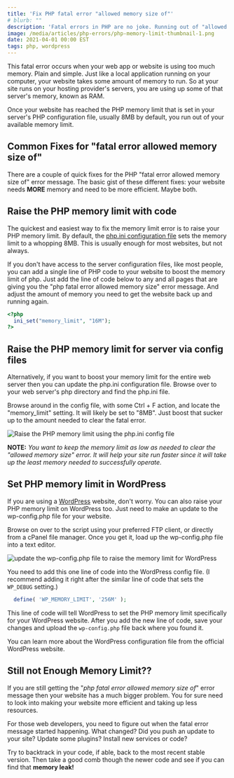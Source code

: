 ```yaml
---
title: 'Fix PHP fatal error "allowed memory size of"'
# blurb: ""
description: 'Fatal errors in PHP are no joke. Running out of "allowed memory" can cause your website to crash. Luckily to fixing the "allowed memory size of" usually only takes a single edit. Even on WordPress.'
image: /media/articles/php-errors/php-memory-limit-thumbnail-1.png
date: 2021-04-01 00:00 EST
tags: php, wordpress
---
```


This fatal error occurs when your web app or website is using too much memory. Plain and simple. Just like a local application running on your computer, your website takes some amount of memory to run. So at your site runs on your hosting provider's servers, you are using up some of that server's memory, known as RAM.

Once your website has reached the PHP memory limit that is set in your server's PHP configuration file, usually 8MB by default, you run out of your available memory limit.

## Common Fixes for "fatal error allowed memory size of"

There are a couple of quick fixes for the PHP "fatal error allowed memory size of" error message. The basic gist of these different fixes: your website needs **MORE** memory and need to be more efficient. Maybe both.

## Raise the PHP memory limit with code

The quickest and easiest way to fix the memory limit error is to raise your PHP memory limit. By default, the [php.ini configuration file](https://www.php.net/manual/en/configuration.file.php) sets the memory limit to a whopping 8MB. This is usually enough for most websites, but not always.

If you don't have access to the server configuration files, like most people, you can add a single line of PHP code to your website to boost the memory limit of php. Just add the line of code below to any and all pages that are giving you the "php fatal error allowed memory size" error message. And adjust the amount of memory you need to get the website back up and running again.

```php
<?php
  ini_set("memory_limit", "16M");
?>
```

## Raise the PHP memory limit for server via config files

Alternatively, if you want to boost your memory limit for the entire web server then you can update the php.ini configuration file. Browse over to your web server's php directory and find the php.ini file.

Browse around in the config file, with some Ctrl + F action, and locate the "memory_limit" setting. It will likely be set to "8MB". Just boost that sucker up to the amount needed to clear the fatal error.

![Raise the PHP memory limit using the php.ini config file](/media/articles/php-errors/php_memory_limit-config-setting.png)

**NOTE:** _You want to keep the memory limit as low as needed to clear the "allowed memory size" error. It will help your site run faster since it will take up the least memory needed to successfully operate._

## Set PHP memory limit in WordPress

If you are using a [WordPress](/articles/tag/wordpress) website, don't worry. You can also raise your PHP memory limit on WordPress too. Just need to make an update to the wp-config.php file for your website.

Browse on over to the script using your preferred FTP client, or directly from a cPanel file manager. Once you get it, load up the wp-config.php file into a text editor.

![update the wp-config.php file to raise the memory limit for WordPress](/media/articles/php-errors/php_memory_limit-wordpress-wp-config-file.png)

You need to add this one line of code into the WordPress config file. (I recommend adding it right after the similar line of code that sets the `WP_DEBUG` setting.)

```php
  define( 'WP_MEMORY_LIMIT', '256M' );
```

This line of code will tell WordPress to set the PHP memory limit specifically for your WordPress website. After you add the new line of code, save your changes and upload the `wp-config.php` file back where you found it.

You can learn more about the WordPress configuration file from the official WordPress website.

## Still not Enough Memory Limit??

If you are still getting the "_php fatal error allowed memory size of_" error message then your website has a much bigger problem. You for sure need to look into making your website more efficient and taking up less resources.

For those web developers, you need to figure out when the fatal error message started happening. What changed? Did you push an update to your site? Update some plugins? Install new services or code?

Try to backtrack in your code, if able, back to the most recent stable version. Then take a good comb though the newer code and see if you can find that **memory leak!**
